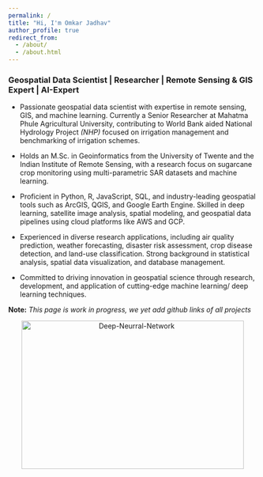 ```yaml
---
permalink: /
title: "Hi, I'm Omkar Jadhav"
author_profile: true
redirect_from: 
  - /about/
  - /about.html
---
```


### Geospatial Data Scientist | Researcher | Remote Sensing & GIS Expert | AI-Expert 

* Passionate geospatial data scientist with expertise in remote sensing, GIS, and machine learning. Currently a Senior Researcher at Mahatma Phule Agricultural University, contributing to World Bank aided National Hydrology Project _(NHP)_ focused on irrigation management and benchmarking of irrigation schemes.

* Holds an M.Sc. in Geoinformatics from the University of Twente and the Indian Institute of Remote Sensing, with a research focus on sugarcane crop monitoring using multi-parametric SAR datasets and machine learning.

* Proficient in Python, R, JavaScript, SQL, and industry-leading geospatial tools such as ArcGIS, QGIS, and Google Earth Engine. Skilled in deep learning, satellite image analysis, spatial modeling, and geospatial data pipelines using cloud platforms like AWS and GCP.

* Experienced in diverse research applications, including air quality prediction, weather forecasting, disaster risk assessment, crop disease detection, and land-use classification. Strong background in statistical analysis, spatial data visualization, and database management.

* Committed to driving innovation in geospatial science through research, development, and application of cutting-edge machine learning/ deep learning techniques.

<p><b>Note:</b> <i>This page is work in progress, we yet add github links of all projects</i></p>

<p align="center">
  <img src="https://cdn.pixabay.com/photo/2025/02/10/06/55/deep-learning-9395905_640.png" alt="Deep-Neurral-Network" width="450" height="300">
</p>